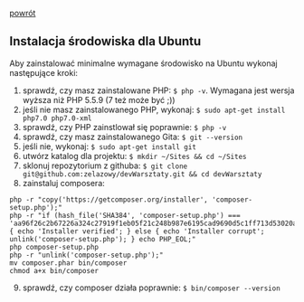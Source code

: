 [powrót](../README.md)

## Instalacja środowiska dla Ubuntu
Aby zainstalować minimalne wymagane środowisko na Ubuntu wykonaj następujące kroki:
  1. sprawdź, czy masz zainstalowane PHP: `$ php -v`. Wymagana jest wersja wyższa niż PHP 5.5.9 (7 też może być ;))
  2. jeśli nie masz zainstalowanego PHP, wykonaj: `$ sudo apt-get install php7.0 php7.0-xml`
  3. sprawdź, czy PHP zainstlował się poprawnie: `$ php -v`
  4. sprawdź, czy masz zainstalowanego Gita: `$ git --version`
  5. jeśli nie, wykonaj: `$ sudo apt-get install git`
  6. utwórz katalog dla projektu: `$ mkdir ~/Sites && cd ~/Sites`
  7. sklonuj repozytorium z githuba: `$ git clone git@github.com:zelazowy/devWarsztaty.git && cd devWarsztaty`
  8. zainstaluj composera:
  
  ```
  php -r "copy('https://getcomposer.org/installer', 'composer-setup.php');"
  php -r "if (hash_file('SHA384', 'composer-setup.php') === 'aa96f26c2b67226a324c27919f1eb05f21c248b987e6195cad9690d5c1ff713d53020a02ac8c217dbf90a7eacc9d141d') { echo 'Installer verified'; } else { echo 'Installer corrupt'; unlink('composer-setup.php'); } echo PHP_EOL;"
  php composer-setup.php
  php -r "unlink('composer-setup.php');"
  mv composer.phar bin/composer
  chmod a+x bin/composer
  ```
  
  9. sprawdź, czy composer działa poprawnie: `$ bin/composer --version ` 